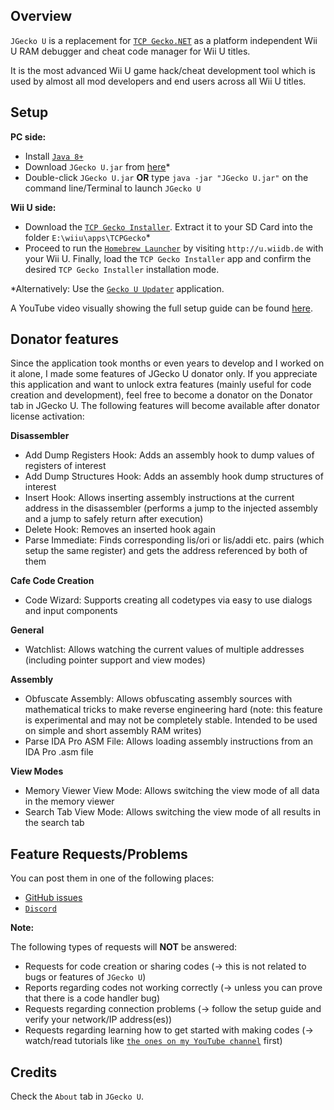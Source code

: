 ## Overview
`JGecko U` is a replacement for [`TCP Gecko.NET`](https://github.com/Chadderz121/tcp-gecko-dotnet) as a platform independent Wii U RAM debugger and cheat code manager for Wii U titles.

It is the most advanced Wii U game hack/cheat development tool which is used by almost all mod developers and end users across all Wii U titles.

## Setup
**PC side:**
* Install [`Java 8+`](https://www.java.com/en/download)
* Download `JGecko U.jar` from [here](JGecko%20U.jar?raw=true)*
* Double-click `JGecko U.jar` **OR** type `java -jar "JGecko U.jar"` on the command line/Terminal to launch `JGecko U`

**Wii U side:**
* Download the [`TCP Gecko Installer`](https://github.com/BullyWiiPlaza/tcpgecko/blob/master/tcpgecko.elf?raw=true). Extract it to your SD Card into the folder `E:\wiiu\apps\TCPGecko`*
* Proceed to run the [`Homebrew Launcher`](https://github.com/dimok789/homebrew_launcher) by visiting `http://u.wiidb.de` with your Wii U. Finally, load the `TCP Gecko Installer` app and confirm the desired `TCP Gecko Installer` installation mode.

*Alternatively: Use the [`Gecko U Updater`](https://github.com/BullyWiiPlaza/Gecko-U-Updater) application.

A YouTube video visually showing the full setup guide can be found [here](https://www.youtube.com/watch?v=Uk7DhEdSfxA).

## Donator features
Since the application took months or even years to develop and I worked on it alone, I made some features of JGecko U donator only. If you appreciate this application and want to unlock extra features (mainly useful for code creation and development), feel free to become a donator on the Donator tab in JGecko U. The following features will become available after donator license activation:

**Disassembler**
* Add Dump Registers Hook: Adds an assembly hook to dump values of registers of interest
* Add Dump Structures Hook: Adds an assembly hook dump structures of interest
* Insert Hook: Allows inserting assembly instructions at the current address in the disassembler (performs a jump to the injected assembly and a jump to safely return after execution)
* Delete Hook: Removes an inserted hook again
* Parse Immediate: Finds corresponding lis/ori or lis/addi etc. pairs (which setup the same register) and gets the address referenced by both of them

**Cafe Code Creation**
* Code Wizard: Supports creating all codetypes via easy to use dialogs and input components

**General**
* Watchlist: Allows watching the current values of multiple addresses (including pointer support and view modes)

**Assembly**
* Obfuscate Assembly: Allows obfuscating assembly sources with mathematical tricks to make reverse engineering hard (note: this feature is experimental and may not be completely stable. Intended to be used on simple and short assembly RAM writes)
* Parse IDA Pro ASM File: Allows loading assembly instructions from an IDA Pro .asm file

**View Modes**
* Memory Viewer View Mode: Allows switching the view mode of all data in the memory viewer
* Search Tab View Mode: Allows switching the view mode of all results in the search tab

## Feature Requests/Problems
You can post them in one of the following places:
* [GitHub issues](https://github.com/BullyWiiPlaza/JGeckoU/issues)
* [`Discord`](https://discord.gg/XVA6SjJyC8)

**Note:** 

The following types of requests will **NOT** be answered:
* Requests for code creation or sharing codes (-> this is not related to bugs or features of `JGecko U`)
* Reports regarding codes not working correctly (-> unless you can prove that there is a code handler bug)
* Requests regarding connection problems (-> follow the setup guide and verify your network/IP address(es))
* Requests regarding learning how to get started with making codes (-> watch/read tutorials like [`the ones on my YouTube channel`](https://www.youtube.com/playlist?list=PLKHNWhJawkhgisx0p0Fmv0E3UvwFWTADN) first)

## Credits
Check the `About` tab in `JGecko U`.
